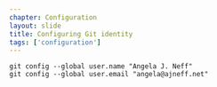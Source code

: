 ```yaml
---
chapter: Configuration
layout: slide
title: Configuring Git identity
tags: ['configuration']
---
```


	git config --global user.name "Angela J. Neff"
	git config --global user.email "angela@ajneff.net"